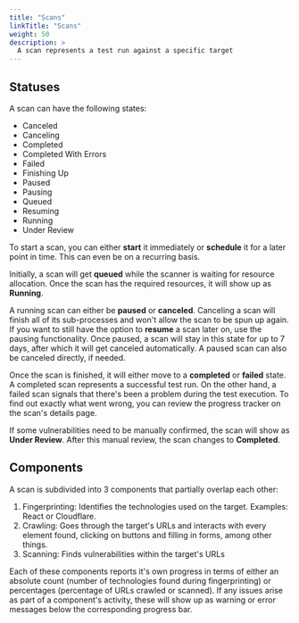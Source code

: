 ```yaml
---
title: "Scans"
linkTitle: "Scans"
weight: 50
description: >
  A scan represents a test run against a specific target
---
```


## Statuses

A scan can have the following states:
- Canceled
- Canceling
- Completed
- Completed With Errors
- Failed
- Finishing Up
- Paused
- Pausing
- Queued
- Resuming
- Running
- Under Review

To start a scan, you can either **start** it immediately or **schedule** it for a later point in time. This can even be on a recurring basis.

Initially, a scan will get **queued** while the scanner is waiting for resource allocation. Once the scan has the required resources, it will show up as **Running**.

A running scan can either be **paused** or **canceled**. Canceling a scan will finish all of its sub-processes and won't allow the scan to be spun up again. If you want to still have the option to **resume** a scan later on, use the pausing functionality. Once paused, a scan will stay in this state for up to 7 days, after which it will get canceled automatically. A paused scan can also be canceled directly, if needed.

Once the scan is finished, it will either move to a **completed** or **failed** state. A completed scan represents a successful test run. On the other hand, a failed scan signals that there's been a problem during the test execution. To find out exactly what went wrong, you can review the progress tracker on the scan's details page.

If some vulnerabilities need to be manually confirmed, the scan will show as **Under Review**. After this manual review, the scan changes to **Completed**.

## Components

A scan is subdivided into 3 components that partially overlap each other:
1. Fingerprinting: Identifies the technologies used on the target. Examples: React or Cloudflare.
2. Crawling: Goes through the target's URLs and interacts with every element found, clicking on buttons and filling in forms, among other things.
3. Scanning: Finds vulnerabilities within the target's URLs 

Each of these components reports it's own progress in terms of either an absolute count (number of technologies found during fingerprinting) or percentages (percentage of URLs crawled or scanned).
If any issues arise as part of a component's activity, these will show up as warning or error messages below the corresponding progress bar.